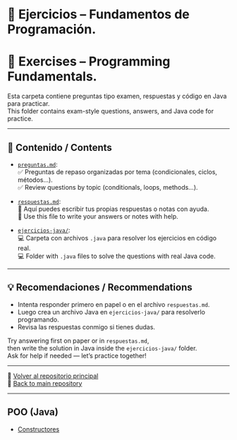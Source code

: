# 📝 Ejercicios – Fundamentos de Programación.
# 📝 Exercises – Programming Fundamentals.

Esta carpeta contiene preguntas tipo examen, respuestas y código en Java para practicar.  
This folder contains exam-style questions, answers, and Java code for practice.

---

## 📄 Contenido / Contents

- [`preguntas.md`](./preguntas.md):  
  ✅ Preguntas de repaso organizadas por tema (condicionales, ciclos, métodos…).  
  ✅ Review questions by topic (conditionals, loops, methods…).

- [`respuestas.md`](./respuestas.md):  
  📌 Aquí puedes escribir tus propias respuestas o notas con ayuda.  
  📌 Use this file to write your answers or notes with help.

- [`ejercicios-java/`](./ejercicios-java/):  
  💻 Carpeta con archivos `.java` para resolver los ejercicios en código real.  
  💻 Folder with `.java` files to solve the questions with real Java code.

---

## 💡 Recomendaciones / Recommendations

- Intenta responder primero en papel o en el archivo `respuestas.md`.  
- Luego crea un archivo Java en `ejercicios-java/` para resolverlo programando.  
- Revisa las respuestas conmigo si tienes dudas.

Try answering first on paper or in `respuestas.md`,  
then write the solution in Java inside the `ejercicios-java/` folder.  
Ask for help if needed — let’s practice together!

---

📁 [Volver al repositorio principal](../README.md)  
📁 [Back to main repository](../README.md)

---

## POO (Java)
- [Constructores](poo_java/constructores/README.md)


